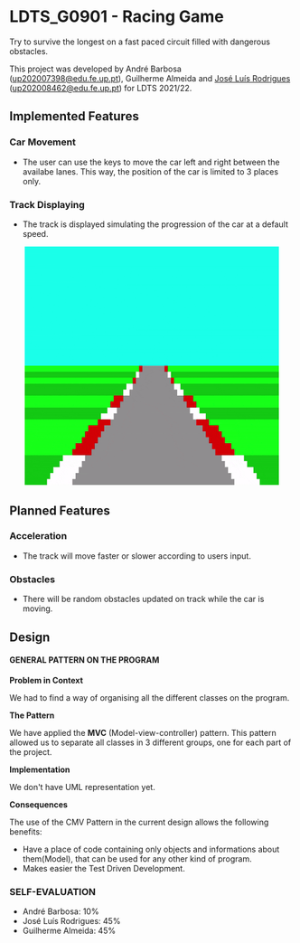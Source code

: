 # LDTS_G0901 - Racing Game

Try to survive the longest on a fast paced circuit filled with dangerous obstacles.

This project was developed by André Barbosa (up202007398@edu.fe.up.pt), Guilherme Almeida and [José Luís Rodrigues](www.github.com/jlcrodrigues) (up202008462@edu.fe.up.pt) for LDTS 2021/22.


## Implemented Features

### Car Movement
 - The user can use the keys to move the car left and right between the availabe lanes. This way, the position of the car is limited to 3 places only.

### Track Displaying 
 - The track is displayed simulating the progression of the car at a default speed.

<p align="center">
    <img width=450 src="src/track_movement.gif">
</p>

## Planned Features

### Acceleration
- The track will move faster or slower according to users input.

### Obstacles
- There will be random obstacles updated on track while the car is moving.


## Design

#### GENERAL PATTERN ON THE PROGRAM

**Problem in Context**

We had to find a way of organising all the different classes on the program.

**The Pattern**

We have applied the **MVC** (Model-view-controller) pattern. This pattern allowed us to separate all classes in 3 different groups, one for each part of the project.

**Implementation**

We don't have UML representation yet.

**Consequences**

The use of the CMV Pattern in the current design allows the following benefits:

- Have a place of code containing only objects and informations about them(Model), that can be used for any other kind of program.
- Makes easier the Test Driven Development.

<!--#### KNOWN CODE SMELLS AND REFACTORING SUGGESTIONS-->


<!--### TESTING-->


### SELF-EVALUATION

- André Barbosa: 10%
- José Luís Rodrigues: 45%
- Guilherme Almeida: 45%
